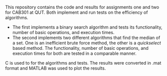 This repository contains the code and results for assignments one and two for CAB301 at QUT. Both implement and run tests on the efficiency of algorithms.

* The first implements a binary search algorithm and tests its functionality, number of basic operations, and execution times.
* The second implements two different algorithms that find the median of a set. One is an inefficient brute force method, the other is a _quickselect_ based method. The functionality, number of basic operations, and execution times for both are tested in a comparable manner.

C is used to for the algorithms and tests. The results were converted in .mat format and MATLAB was used to plot the results.
